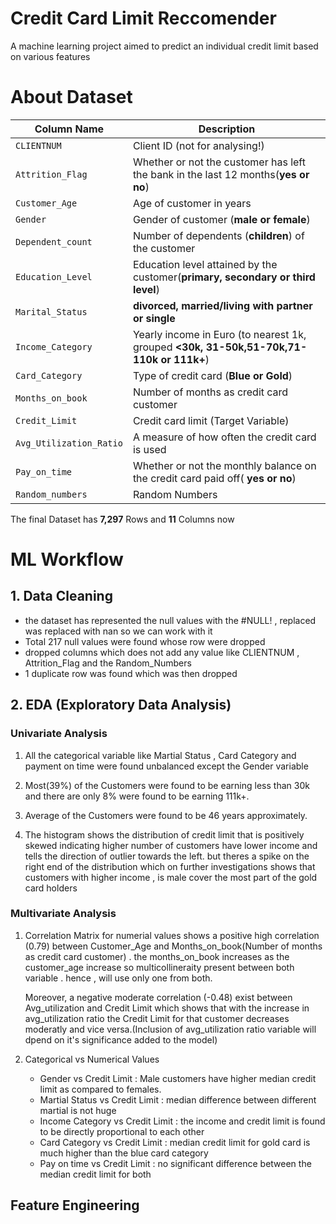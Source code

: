 # Credit Card Limit Reccomender
A machine learning project aimed to  predict an individual credit limit based on various features



# About Dataset
| Column Name      | Description                        |
|------------------|------------------------------------|
| `CLIENTNUM` | Client ID (not for analysing!) |
| `Attrition_Flag` | Whether or not the customer has left the bank in the last 12 months(**yes or no**) |
| `Customer_Age` | Age of customer in years |
| `Gender` | Gender of customer (**male or female**) |
| `Dependent_count` | Number of dependents (**children**) of the customer |
| `Education_Level` | Education level attained by the customer(**primary, secondary or third level**)|
| `Marital_Status` | **divorced, married/living with partner or single**  |
| `Income_Category` | Yearly income in Euro (to nearest 1k, grouped **<30k, 31-50k,51-70k,71-110k or 111k+**)|
| `Card_Category` | Type of credit card (**Blue or Gold**) |
| `Months_on_book` | Number of months as credit card customer |
| `Credit_Limit` | Credit card limit (Target Variable)|
| `Avg_Utilization_Ratio` | A measure of how often the credit card is used |
| `Pay_on_time` | Whether or not the monthly balance on the credit card paid off( **yes or no**) |
|`Random_numbers`| Random Numbers |

The final Dataset has **7,297** Rows and **11** Columns now


# ML Workflow
## 1. Data Cleaning
- the dataset has represented the null values with the #NULL! , replaced was replaced  with nan so we can work with it
- Total 217 null values were found whose row were dropped
- dropped columns which does not add any value like CLIENTNUM ,   Attrition_Flag and the Random_Numbers
-  1 duplicate row was found which was then dropped

## 2. EDA (Exploratory Data Analysis) 
### Univariate Analysis
1)  All the categorical variable like Martial Status , Card Category and payment on time were found unbalanced except the Gender variable
    
2)  Most(39%) of the Customers were found to be earning less than 30k and there are only 8% were found to be earning 111k+.
4)  Average of the Customers were found to be 46 years approximately.
5)  The histogram shows the distribution of credit limit that is positively skewed indicating higher number of customers have lower income and tells the direction of outlier towards the left.
but theres a spike on the right end of the distribution which on further investigations shows that customers with higher income , is male cover the most part of the gold card holders

### Multivariate Analysis
1) Correlation Matrix for numerial values shows a positive high correlation (0.79)     between Customer_Age and Months_on_book(Number of months as credit card             customer) . the months_on_book increases as the customer_age increase so            multicollineraity present between both variable . hence , will use only one from    both.

   Moreover, a negative moderate correlation (-0.48)  exist between                    Avg_utilization and Credit Limit which shows that with the increase in              avg_utilization ratio the Credit Limit for that customer decreases moderatly        and vice versa.(Inclusion of avg_utilization ratio variable will dpend on it's      significance added to the model)

2) Categorical vs Numerical Values
   - Gender vs Credit Limit : Male customers have higher median credit limit as          compared to females.
   - Martial Status vs Credit Limit : median difference between different martial
     is not huge
   - Income Category vs Credit Limit : the income and credit limit is found to be        directly proportional to each other
   - Card Category vs Credit Limit : median credit limit for gold card is much           higher than the blue card category
   - Pay on time vs Credit Limit : no significant difference between the median
     credit limit for both

## Feature Engineering 

